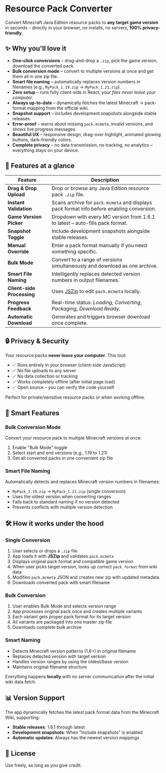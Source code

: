 # Resource Pack Converter

Convert Minecraft Java Edition resource packs to **any target game version** in seconds – directly in your browser, no installs, no servers, **100% privacy-friendly**.

## ✨ Why you'll love it

- **One-click conversions** – drag-and-drop a `.zip`, pick the game version, download the converted pack.
- **Bulk conversion mode** – convert to multiple versions at once and get them all in one zip file.
- **Smart file naming** – automatically replaces version numbers in filenames (e.g., `MyPack_1.19.zip` → `MyPack_1.21.zip`).
- **Zero setup** – runs fully client-side in React; *your files never leave your computer*.
- **Always up-to-date** – dynamically fetches the latest Minecraft → pack-format mapping from the official wiki.
- **Snapshot support** – includes development snapshots alongside stable releases.
- **Error-proof** – warns about missing `pack.mcmeta`, invalid versions, and shows live progress messages.
- **Beautiful UX** – responsive design, drag-over highlight, animated glowing buttons, dark-friendly colors.
- **Complete privacy** – no data transmission, no tracking, no analytics – everything stays on your device.

## 🚀 Features at a glance

| Feature | Description |
|---------|-------------|
| **Drag & Drop Upload** | Drop or browse any Java Edition resource pack `.zip` file. |
| **Instant Validation** | Scans archive for `pack.mcmeta` and displays pack format info before enabling conversion. |
| **Game Version Picker** | Dropdown with every MC version from 1.6.1 to latest – auto-fills pack format. |
| **Snapshot Toggle** | Include development snapshots alongside stable releases. |
| **Manual Override** | Enter a pack format manually if you need something specific. |
| **Bulk Mode** | Convert to a range of versions simultaneously and download as one archive. |
| **Smart File Naming** | Intelligently replaces detected version numbers in output filenames. |
| **Client-side Processing** | Uses [JSZip](https://stuk.github.io/jszip/) to edit `pack.mcmeta` locally. |
| **Progress Feedback** | Real-time status: _Loading_, _Converting_, _Packaging_, _Download Ready_. |
| **Automatic Download** | Generates and triggers browser download once complete. |

## 🔒 Privacy & Security

Your resource packs **never leave your computer**. This tool:
- ✅ Runs entirely in your browser (client-side JavaScript)
- ✅ No file uploads to any server
- ✅ No data collection or tracking
- ✅ Works completely offline (after initial page load)
- ✅ Open source – you can verify the code yourself

Perfect for private/sensitive resource packs or when working offline.

## 🎯 Smart Features

### Bulk Conversion Mode
Convert your resource pack to multiple Minecraft versions at once:
1. Enable "Bulk Mode" toggle
2. Select start and end versions (e.g., 1.19 to 1.21)
3. Get all converted packs in one convenient zip file

### Smart File Naming
Automatically detects and replaces Minecraft version numbers in filenames:
- `MyPack_1.19.zip` → `MyPack_1.21.zip` (single conversion)
- Uses the oldest version when converting ranges
- Falls back to standard naming if no version detected
- Prevents conflicts with multiple version detection

## 🛠️ How it works under the hood

### Single Conversion
1. User selects or drops a `.zip` file
2. App loads it with **JSZip** and validates `pack.mcmeta`
3. Displays original pack format and compatible game version
4. When user picks target version, looks up correct `pack_format` from wiki data
5. Modifies `pack.mcmeta` JSON and creates new zip with updated metadata
6. Downloads converted pack with smart filename

### Bulk Conversion
1. User enables Bulk Mode and selects version range
2. App processes original pack once and creates multiple variants
3. Each variant gets proper pack format for its target version
4. All variants are packaged into one master zip file
5. Downloads complete bulk archive

### Smart Naming
- Detects Minecraft version patterns (1.6+) in original filename
- Replaces detected version with target version
- Handles version ranges by using the oldest/base version
- Maintains original filename structure

Everything happens **locally** with no server communication after the initial wiki data fetch.

## 📊 Version Support

The app dynamically fetches the latest pack format data from the Minecraft Wiki, supporting:
- **Stable releases**: 1.6.1 through latest
- **Development snapshots**: When "Include snapshots" is enabled
- **Automatic updates**: Always has the newest version mappings


## 📄 License

Use freely, as long as you give credit.
